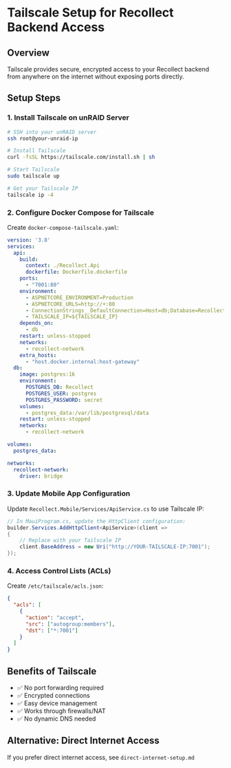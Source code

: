 # Tailscale Setup for Recollect Backend Access

## Overview
Tailscale provides secure, encrypted access to your Recollect backend from anywhere on the internet without exposing ports directly.

## Setup Steps

### 1. Install Tailscale on unRAID Server
```bash
# SSH into your unRAID server
ssh root@your-unraid-ip

# Install Tailscale
curl -fsSL https://tailscale.com/install.sh | sh

# Start Tailscale
sudo tailscale up

# Get your Tailscale IP
tailscale ip -4
```

### 2. Configure Docker Compose for Tailscale
Create `docker-compose-tailscale.yaml`:

```yaml
version: '3.8'
services:
  api:
    build: 
      context: ./Recollect.Api
      dockerfile: Dockerfile.dockerfile
    ports:
      - "7001:80"
    environment:
      - ASPNETCORE_ENVIRONMENT=Production
      - ASPNETCORE_URLS=http://+:80
      - ConnectionStrings__DefaultConnection=Host=db;Database=Recollect;Username=postgres;Password=secret
      - TAILSCALE_IP=${TAILSCALE_IP}
    depends_on:
      - db
    restart: unless-stopped
    networks:
      - recollect-network
    extra_hosts:
      - "host.docker.internal:host-gateway"
  db:
    image: postgres:16
    environment:
      POSTGRES_DB: Recollect
      POSTGRES_USER: postgres
      POSTGRES_PASSWORD: secret
    volumes:
      - postgres_data:/var/lib/postgresql/data
    restart: unless-stopped
    networks:
      - recollect-network

volumes:
  postgres_data:

networks:
  recollect-network:
    driver: bridge
```

### 3. Update Mobile App Configuration
Update `Recollect.Mobile/Services/ApiService.cs` to use Tailscale IP:

```csharp
// In MauiProgram.cs, update the HttpClient configuration:
builder.Services.AddHttpClient<ApiService>(client =>
{
    // Replace with your Tailscale IP
    client.BaseAddress = new Uri("http://YOUR-TAILSCALE-IP:7001");
});
```

### 4. Access Control Lists (ACLs)
Create `/etc/tailscale/acls.json`:

```json
{
  "acls": [
    {
      "action": "accept",
      "src": ["autogroup:members"],
      "dst": ["*:7001"]
    }
  ]
}
```

## Benefits of Tailscale
- ✅ No port forwarding required
- ✅ Encrypted connections
- ✅ Easy device management
- ✅ Works through firewalls/NAT
- ✅ No dynamic DNS needed

## Alternative: Direct Internet Access
If you prefer direct internet access, see `direct-internet-setup.md`
